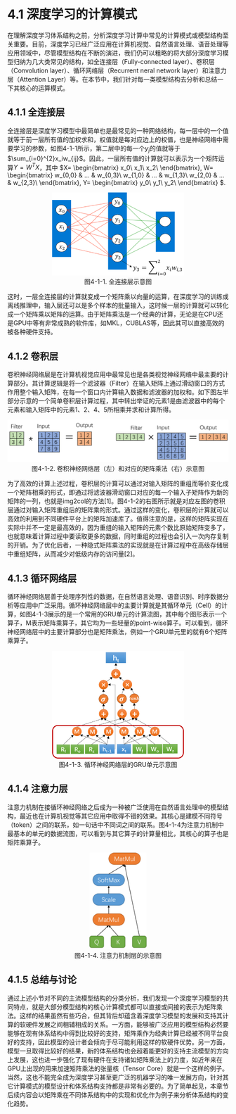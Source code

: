 <!--Copyright © Microsoft Corporation. All rights reserved.
  适用于[License](https://github.com/microsoft/AI-System/blob/main/LICENSE)版权许可-->

# 4.1 深度学习的计算模式

在理解深度学习体系结构之前，分析深度学习计算中常见的计算模式或模型结构至关重要。目前，深度学习已经广泛应用在计算机视觉、自然语言处理、语音处理等应用领域中，尽管模型结构在不断的演进，我们仍可以粗略的将大部分深度学习模型归纳为几大类常见的结构，如全连接层（Fully-connected layer）、卷积层（Convolution layer）、循环网络层（Recurrent neral network layer）和注意力层（Attention Layer）等。在本节中，我们针对每一类模型结构去分析和总结一下其核心的运算模式。

## 4.1.1 全连接层
全连接层是深度学习模型中最简单也是最常见的一种网络结构，每一层中的一个值就等于前一层所有值的加权求和，权值就是每对应边上的权值，也是神经网络中需要学习的参数，如图4-1-1所示，第二层中的每一个$y_j$的值就等于$\sum_{i=0}^{2}x_iw_{ij}$。因此，一层所有值的计算就可以表示为一个矩阵运算$Y=W^TX$，其中
$X=
\begin{bmatrix}
x_0\\
x_1\\
x_2\\
\end{bmatrix},
W=
\begin{bmatrix}
w_{0,0} & ... & w_{0,3}\\
w_{1,0} & ... & w_{1,3}\\
w_{2,0} & ... & w_{2,3}\\
\end{bmatrix},
Y=
\begin{bmatrix}
y_0\\
y_1\\
y_2\\
\end{bmatrix}
$.

<center> <img src="./img/4-1-1-fc.png" width="300" height="" /></center>
<center>图4-1-1. 全连接层示意图</center>

这时，一层全连接层的计算就变成一个矩阵乘以向量的运算，在深度学习的训练或离线推理中，输入层还可以是多个样本的批量输入，这时候一层的计算就可以转化成一个矩阵乘以矩阵的运算。由于矩阵乘法是一个经典的计算，无论是在CPU还是GPU中等有非常成熟的软件库，如MKL，CUBLAS等，因此其可以直接高效的被各种硬件支持。

## 4.1.2 卷积层
卷积神经网络层是在计算机视觉应用中最常见也是各类视觉神经网络中最主要的计算部分。其计算逻辑是将一个滤波器（Filter）在输入矩阵上通过滑动窗口的方式作用整个输入矩阵，在每一个窗口内计算输入数据和滤波器的加权和。如下图左半部分示意的一个简单卷积层计算过程，其中转出举证的元素1是由滤波器中的每个元素和输入矩阵中的元素1、2、4、5所相乘并求和计算所得。

<center> <img src="./img/4-1-2-conv.png" width="600" height="" /></center>
<center>图4-1-2. 卷积神经网络层（左）和对应的矩阵乘法（右）示意图</center>

为了高效的计算上述过程，卷积层的计算可以通过对输入矩阵的重组而等价变化成一个矩阵相乘的形式，即通过将滤波器滑动窗口对应的每一个输入子矩阵作为新的矩阵的一列，也就是img2col的方法[1]。图4-1-2的右图所示就是对应左图的卷积层通过对输入矩阵重组后的矩阵乘的形式。通过这样的变化，卷积层的计算就可以高效的利用到不同硬件平台上的矩阵加速库了。值得注意的是，这样的矩阵实现在实际中并不一定是最高效的，因为重组的输入矩阵的元素个数比原始矩阵变多了，也就意味着计算过程中要读取更多的数据，同时重组的过程也会引入一次内存复制的开销。为了优化后者，一种隐式矩阵乘法的实现就是在计算过程中在高级存储层中重组矩阵，从而减少对低级内存的访问量[2]。

## 4.1.3 循环网络层
循环神经网络层善于处理序列性的数据，在自然语言处理、语音识别、时序数据分析等应用中广泛采用。循环神经网络层中的主要计算就是其循环单元（Cell）的计算，如图4-1-3展示的是一个常用的GRU单元的计算流图，其中每个图形表示一个算子，M表示矩阵乘算子，其它均为一些轻量的point-wise算子。可以看到，循环神经网络层中的主要计算部分也是矩阵乘法，例如一个GRU单元里的就有6个矩阵乘算子。
<center> <img src="./img/4-1-3-gru.png" width="300" height="" /></center>
<center>图4-1-3. 循环神经网络层的GRU单元示意图</center>

## 4.1.4 注意力层
注意力机制在接循环神经网络之后成为一种被广泛使用在自然语言处理中的模型结构，最近也在计算机视觉等其它应用中取得不错的效果。其核心是建模不同符号（token）之间的联系，如一句话中不同词之间的联系。图4-1-4为注意力机制中最基本的单元的数据流图，可以看到与其它算子的计算量相比，其核心的算子也是矩阵乘算子。
<center> <img src="./img/4-1-4-att.png" width="130" height="" /></center>
<center>图4-1-4. 注意力机制层的示意图</center>

## 4.1.5 总结与讨论
通过上述小节对不同的主流模型结构的分类分析，我们发现一个深度学习模型的共同特点，就是大部分模型结构的核心计算模式都可以直接或间接的表示为矩阵乘法。这样的结果虽然有些巧合，但其背后却蕴含着深度学习模型的发展和支持其计算的软硬件发展之间相辅相成的关系。一方面，能够被广泛应用的模型结构必然要能够在现有体系结构中得到比较好的支持，矩阵乘作为经典计算已经被不同平台良好的支持，因此模型的设计者会倾向于尽可能利用这样的软硬件优势。另一方面，模型一旦取得比较好的结果，新的体系结构也会超着能更好的支持主流模型的方向上发展，这也进一步强化了现有硬件在支持诸如矩阵乘法上的力度，如近年来在GPU上出现的用来加速矩阵乘法的张量核（Tensor Core）就是一个这样的例子。当然，这也不能完全成为深度学习甚至更广泛的机器学习的唯一发展方向，针对其它计算模式的模型设计和体系结构支持都是非常有必要的。为了简单起见，本章节后续内容会以矩阵乘在不同体系结构中的实现和优化作为例子来分析体系结构的变化趋势。

